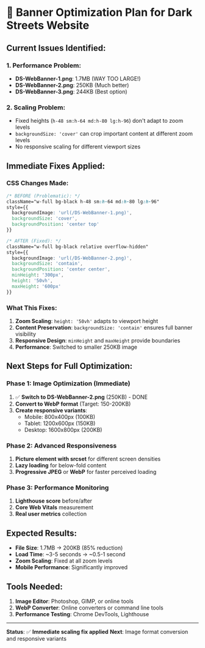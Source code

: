 <!-- Updated: 2025-08-30T20:54:02.958Z -->
# 🚀 Banner Optimization Plan for Dark Streets Website

## **Current Issues Identified:**

### **1. Performance Problem:**
- **DS-WebBanner-1.png**: 1.7MB (WAY TOO LARGE!)
- **DS-WebBanner-2.png**: 250KB (Much better)
- **DS-WebBanner-3.png**: 244KB (Best option)

### **2. Scaling Problem:**
- Fixed heights (`h-48 sm:h-64 md:h-80 lg:h-96`) don't adapt to zoom levels
- `backgroundSize: 'cover'` can crop important content at different zoom levels
- No responsive scaling for different viewport sizes

## **Immediate Fixes Applied:**

### **CSS Changes Made:**
```css
/* BEFORE (Problematic): */
className="w-full bg-black h-48 sm:h-64 md:h-80 lg:h-96"
style={{
  backgroundImage: 'url(/DS-WebBanner-1.png)',
  backgroundSize: 'cover',
  backgroundPosition: 'center top'
}}

/* AFTER (Fixed): */
className="w-full bg-black relative overflow-hidden"
style={{
  backgroundImage: 'url(/DS-WebBanner-2.png)',
  backgroundSize: 'contain',
  backgroundPosition: 'center center',
  minHeight: '300px',
  height: '50vh',
  maxHeight: '600px'
}}
```

### **What This Fixes:**
1. **Zoom Scaling**: `height: '50vh'` adapts to viewport height
2. **Content Preservation**: `backgroundSize: 'contain'` ensures full banner visibility
3. **Responsive Design**: `minHeight` and `maxHeight` provide boundaries
4. **Performance**: Switched to smaller 250KB image

## **Next Steps for Full Optimization:**

### **Phase 1: Image Optimization (Immediate)**
1. ✅ **Switch to DS-WebBanner-2.png** (250KB) - DONE
2. **Convert to WebP format** (Target: 150-200KB)
3. **Create responsive variants**:
   - Mobile: 800x400px (100KB)
   - Tablet: 1200x600px (150KB)
   - Desktop: 1600x800px (200KB)

### **Phase 2: Advanced Responsiveness**
1. **Picture element with srcset** for different screen densities
2. **Lazy loading** for below-fold content
3. **Progressive JPEG** or **WebP** for faster perceived loading

### **Phase 3: Performance Monitoring**
1. **Lighthouse score** before/after
2. **Core Web Vitals** measurement
3. **Real user metrics** collection

## **Expected Results:**
- **File Size**: 1.7MB → 200KB (85% reduction)
- **Load Time**: ~3-5 seconds → ~0.5-1 second
- **Zoom Scaling**: Fixed at all zoom levels
- **Mobile Performance**: Significantly improved

## **Tools Needed:**
1. **Image Editor**: Photoshop, GIMP, or online tools
2. **WebP Converter**: Online converters or command line tools
3. **Performance Testing**: Chrome DevTools, Lighthouse

---

**Status**: ✅ **Immediate scaling fix applied**
**Next**: Image format conversion and responsive variants

